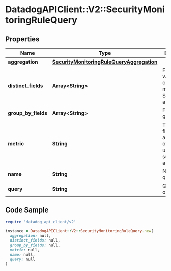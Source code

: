 # DatadogAPIClient::V2::SecurityMonitoringRuleQuery

## Properties

| Name | Type | Description | Notes |
| ---- | ---- | ----------- | ----- |
| **aggregation** | [**SecurityMonitoringRuleQueryAggregation**](SecurityMonitoringRuleQueryAggregation.md) |  | [optional] |
| **distinct_fields** | **Array&lt;String&gt;** | Field for which the cardinality is measured. Sent as an array. | [optional] |
| **group_by_fields** | **Array&lt;String&gt;** | Fields to group by. | [optional] |
| **metric** | **String** | The target field to aggregate over when using the sum or max aggregations. | [optional] |
| **name** | **String** | Name of the query. | [optional] |
| **query** | **String** | Query to run on logs. | [optional] |

## Code Sample

```ruby
require 'datadog_api_client/v2'

instance = DatadogAPIClient::V2::SecurityMonitoringRuleQuery.new(
  aggregation: null,
  distinct_fields: null,
  group_by_fields: null,
  metric: null,
  name: null,
  query: null
)
```

